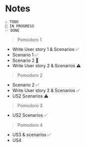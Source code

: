 # Notes

    ⚠ TODO
    🚧 IN PROGRESS
    ✅ DONE

> Pomodoro 1

- Write User story 1 & Scenarios ✅
- Scenario 1 ✅
- Scenario 2 🚧
- Write User story 2 & Scenarios ⚠

> Pomodoro 2

- Scenario 2 ✅
- Write User story 2 & Scenarios ✅
- US2 Scenarios ⚠

> Pomodoro 3

- US2 Scenarios ✅

> Pomodoro 4

- US3 & scenarios ✅
- US4
